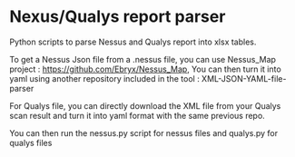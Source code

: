 # Nexus/Qualys report parser

Python scripts to parse Nessus and Qualys report into xlsx tables. 

To get a Nessus Json file from a .nessus file, you can use Nessus_Map project : https://github.com/Ebryx/Nessus_Map, 
You can then turn it into yaml using another repository included in the tool : XML-JSON-YAML-file-parser

For Qualys file, you can directly download the XML file from your Qualys scan result and turn it into yaml format with the same previous repo. 

You can then run the nessus.py script for nessus files and qualys.py for qualys files